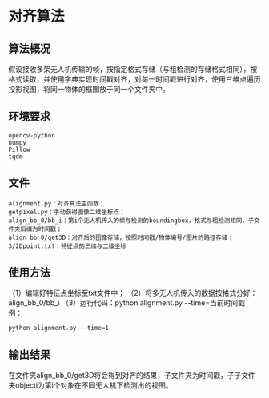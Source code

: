 # 对齐算法
## 算法概况
  假设接收多架无人机传输的帧，按指定格式存储（与粗检测的存储格式相同），按格式读取，并使用字典实现时间戳对齐，对每一时间戳进行对齐，使用三维点遍历投影视图，将同一物体的框图放于同一个文件夹中。

## 环境要求
	opencv-python
	numpy
	Pillow
	tqdm

## 文件
	alignment.py：对齐算法主函数；
	getpixel.py：手动获得图像二维坐标点；
	align_bb_0/bb_i：第i个无人机传入的帧与检测的boundingbox，格式与粗检测相同，子文件夹后缀为时间戳；
	align_bb_0/get3D：对齐后的图像存储，按照时间戳/物体编号/图片的路径存储；
	3/2Dpoint.txt：特征点的三维与二维坐标

## 使用方法
（1）编辑好特征点坐标至txt文件中；
（2）将多无人机传入的数据按格式分好：align_bb_0/bb_i
（3）运行代码：python alignment.py --time=当前时间戳
例：

	python alignment.py --time=1

## 输出结果
在文件夹align_bb_0/get3D将会得到对齐的结果，子文件夹为时间戳，子子文件夹objecti为第i个对象在不同无人机下检测出的视图。